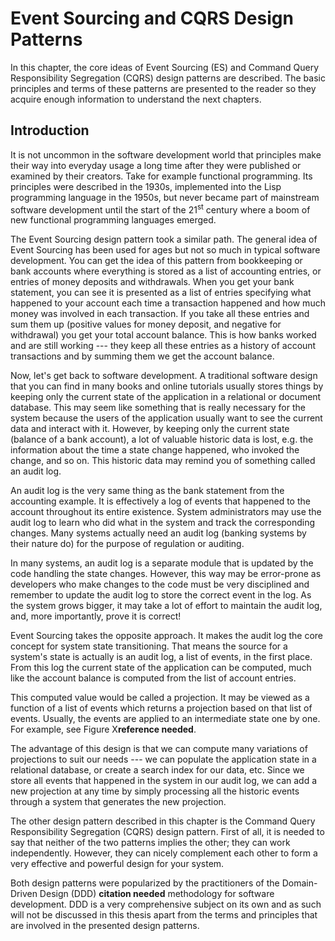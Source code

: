 # Event Sourcing and CQRS Design Patterns

In this chapter, the core ideas of Event Sourcing (ES) and Command Query Responsibility Segregation (CQRS) design patterns are described. The basic principles and terms of these patterns are presented to the reader so they acquire enough information to understand the next chapters.

## Introduction

It is not uncommon in the software development world that principles make their way into everyday usage a long time after they were published or examined by their creators. Take for example functional programming. Its principles were described in the 1930s, implemented into the Lisp programming language in the 1950s, but never became part of mainstream software development until the start of the 21<sup>st</sup> century where a boom of new functional programming languages emerged.

The Event Sourcing design pattern took a similar path. The general idea of Event Sourcing has been used for ages but not so much in typical software development. You can get the idea of this pattern from bookkeeping or bank accounts where everything is stored as a list of accounting entries, or entries of money deposits and withdrawals. When you get your bank statement, you can see it is presented as a list of entries specifying what happened to your account each time a transaction happened and how much money was involved in each transaction. If you take all these entries and sum them up (positive values for money deposit, and negative for withdrawal) you get your total account balance. This is how banks worked and are still working --- they keep all these entries as a history of account transactions and by summing them we get the account balance.

Now, let's get back to software development. A traditional software design that you can find in many books and online tutorials usually stores things by keeping only the current state of the application in a relational or document database. This may seem like something that is really necessary for the system because the users of the application usually want to see the current data and interact with it. However, by keeping only the current state (balance of a bank account), a lot of valuable historic data is lost, e.g. the information about the time a state change happened, who invoked the change, and so on. This historic data may remind you of something called an audit log. 

An audit log is the very same thing as the bank statement from the accounting example. It is effectively a log of events that happened to the account throughout its entire existence. System administrators may use the audit log to learn who did what in the system and track the corresponding changes. Many systems actually need an audit log (banking systems by their nature do) for the purpose of regulation or auditing. 

In many systems, an audit log is a separate module that is updated by the code handling the state changes. However, this way may be error-prone as developers who make changes to the code must be very disciplined and remember to update the audit log to store the correct event in the log. As the system grows bigger, it may take a lot of effort to maintain the audit log, and, more importantly, prove it is correct!

Event Sourcing takes the opposite approach. It makes the audit log the core concept for system state transitioning. That means the source for a system's state is actually is an audit log, a list of events, in the first place. From this log the current state of the application can be computed, much like the account balance is computed from the list of account entries. 

This computed value would be called a projection. It may be viewed as a function of a list of events which returns a projection based on that list of events. Usually, the events are applied to an intermediate state one by one. For example, see Figure X**reference needed**.

The advantage of this design is that we can compute many variations of projections to suit our needs --- we can populate the application state in a relational database, or create a search index for our data, etc. Since we store all events that happened in the system in our audit log, we can add a new projection at any time by simply processing all the historic events through a system that generates the new projection.

The other design pattern described in this chapter is the Command Query Responsibility Segregation (CQRS) design pattern. First of all, it is needed to say that neither of the two patterns implies the other; they can work independently. However, they can nicely complement each other to form a very effective and powerful design for your system.

Both design patterns were popularized by the practitioners of the Domain-Driven Design (DDD) **citation needed** methodology for software development. DDD is a very comprehensive subject on its own and as such will not be discussed in this thesis apart from the terms and principles that are involved in the presented design patterns.



